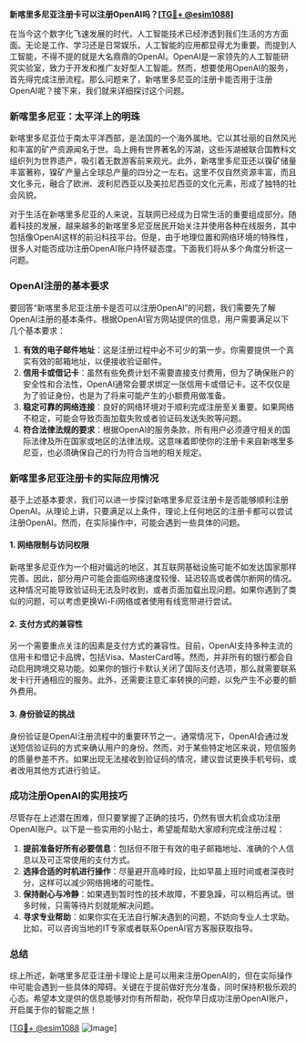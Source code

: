 **新喀里多尼亚注册卡可以注册OpenAI吗？[[TG💪+ @esim1088](https://t.me/s/esim1088)]**

在当今这个数字化飞速发展的时代，人工智能技术已经渗透到我们生活的方方面面。无论是工作、学习还是日常娱乐，人工智能的应用都显得尤为重要。而提到人工智能，不得不提的就是大名鼎鼎的OpenAI。OpenAI是一家领先的人工智能研究实验室，致力于开发和推广友好型人工智能。然而，想要使用OpenAI的服务，首先得完成注册流程。那么问题来了，新喀里多尼亚的注册卡能否用于注册OpenAI呢？接下来，我们就来详细探讨这个问题。

### 新喀里多尼亚：太平洋上的明珠

新喀里多尼亚位于南太平洋西部，是法国的一个海外属地。它以其壮丽的自然风光和丰富的矿产资源闻名于世。岛上拥有世界著名的泻湖，这些泻湖被联合国教科文组织列为世界遗产，吸引着无数游客前来观光。此外，新喀里多尼亚还以镍矿储量丰富著称，镍矿产量占全球总产量的四分之一左右。这里不仅自然资源丰富，而且文化多元，融合了欧洲、波利尼西亚以及美拉尼西亚的文化元素，形成了独特的社会风貌。

对于生活在新喀里多尼亚的人来说，互联网已经成为日常生活的重要组成部分。随着科技的发展，越来越多的新喀里多尼亚居民开始关注并使用各种在线服务，其中包括像OpenAI这样的前沿科技平台。但是，由于地理位置和网络环境的特殊性，很多人对能否成功注册OpenAI账户持怀疑态度。下面我们将从多个角度分析这一问题。

### OpenAI注册的基本要求

要回答“新喀里多尼亚注册卡是否可以注册OpenAI”的问题，我们需要先了解OpenAI注册的基本条件。根据OpenAI官方网站提供的信息，用户需要满足以下几个基本要求：

1. **有效的电子邮件地址**：这是注册过程中必不可少的第一步。你需要提供一个真实有效的邮箱地址，以便接收验证邮件。
2. **信用卡或借记卡**：虽然有些免费计划不需要直接支付费用，但为了确保账户的安全性和合法性，OpenAI通常会要求绑定一张信用卡或借记卡。这不仅仅是为了验证身份，也是为了将来可能产生的小额费用做准备。
3. **稳定可靠的网络连接**：良好的网络环境对于顺利完成注册至关重要。如果网络不稳定，可能会导致页面加载失败或者验证码发送失败等问题。
4. **符合法律法规的要求**：根据OpenAI的服务条款，所有用户必须遵守相关的国际法律及所在国家或地区的法律法规。这意味着即使你的注册卡来自新喀里多尼亚，也必须确保自己的行为符合当地的相关规定。

### 新喀里多尼亚注册卡的实际应用情况

基于上述基本要求，我们可以进一步探讨新喀里多尼亚注册卡是否能够顺利注册OpenAI。从理论上讲，只要满足以上条件，理论上任何地区的注册卡都可以尝试注册OpenAI。然而，在实际操作中，可能会遇到一些具体的问题。

#### 1. 网络限制与访问权限

新喀里多尼亚作为一个相对偏远的地区，其互联网基础设施可能不如发达国家那样完善。因此，部分用户可能会面临网络速度较慢、延迟较高或者偶尔断网的情况。这种情况可能导致验证码无法及时收到，或者页面加载出现问题。如果你遇到了类似的问题，可以考虑更换Wi-Fi网络或者使用有线宽带进行尝试。

#### 2. 支付方式的兼容性

另一个需要重点关注的因素是支付方式的兼容性。目前，OpenAI支持多种主流的信用卡和借记卡品牌，包括Visa、MasterCard等。然而，并非所有的银行都会自动启用跨境交易功能。如果你的银行卡默认关闭了国际支付选项，那么就需要联系发卡行开通相应的服务。此外，还需要注意汇率转换的问题，以免产生不必要的额外费用。

#### 3. 身份验证的挑战

身份验证是OpenAI注册流程中的重要环节之一。通常情况下，OpenAI会通过发送短信验证码的方式来确认用户的身份。然而，对于某些特定地区来说，短信服务的质量参差不齐。如果出现无法接收到验证码的情况，建议尝试更换手机号码，或者改用其他方式进行验证。

### 成功注册OpenAI的实用技巧

尽管存在上述潜在困难，但只要掌握了正确的技巧，仍然有很大机会成功注册OpenAI账户。以下是一些实用的小贴士，希望能帮助大家顺利完成注册过程：

1. **提前准备好所有必要信息**：包括但不限于有效的电子邮箱地址、准确的个人信息以及可正常使用的支付方式。
2. **选择合适的时机进行操作**：尽量避开高峰时段，比如早晨上班时间或者深夜时分，这样可以减少网络拥堵的可能性。
3. **保持耐心与冷静**：如果遇到暂时性的技术故障，不要急躁，可以稍后再试。很多时候，只需等待片刻就能解决问题。
4. **寻求专业帮助**：如果你实在无法自行解决遇到的问题，不妨向专业人士求助。比如，可以咨询当地的IT专家或者联系OpenAI官方客服获取指导。

### 总结

综上所述，新喀里多尼亚注册卡理论上是可以用来注册OpenAI的，但在实际操作中可能会遇到一些具体的障碍。关键在于提前做好充分准备，同时保持积极乐观的心态。希望本文提供的信息能够对你有所帮助，祝你早日成功注册OpenAI账户，开启属于你的智能之旅！

[[TG💪+ @esim1088](https://t.me/s/esim1088) ![Image](https://i.postimg.cc/4NQfJmqS/Snipaste-2025-05-13-00-14-12.png)]